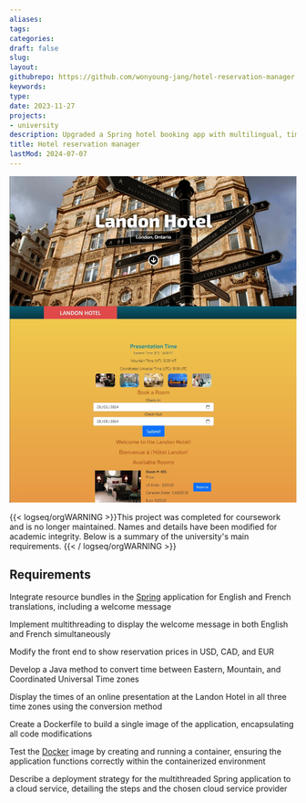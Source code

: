 ```yaml
---
aliases: 
tags:
categories:
draft: false
slug: 
layout: 
githubrepo: https://github.com/wonyoung-jang/hotel-reservation-manager
keywords: 
type: 
date: 2023-11-27
projects:
- university
description: Upgraded a Spring hotel booking app with multilingual, timezone, and currency features. Deployed via Docker
title: Hotel reservation manager
lastMod: 2024-07-07
---
```

![🖼 hotel-reservation-manager.webp](/assets/hotel-reservation-manager.webp)

{{< logseq/orgWARNING >}}This project was completed for coursework and is no longer maintained. Names and details have been modified for academic integrity. Below is a summary of the university's main requirements.
{{< / logseq/orgWARNING >}}

## Requirements

Integrate resource bundles in the [Spring](https://spring.io/projects/spring-framework) application for English and French translations, including a welcome message

Implement multithreading to display the welcome message in both English and French simultaneously

Modify the front end to show reservation prices in USD, CAD, and EUR

Develop a Java method to convert time between Eastern, Mountain, and Coordinated Universal Time zones

Display the times of an online presentation at the Landon Hotel in all three time zones using the conversion method

Create a Dockerfile to build a single image of the application, encapsulating all code modifications

Test the [Docker](https://www.docker.com/) image by creating and running a container, ensuring the application functions correctly within the containerized environment

Describe a deployment strategy for the multithreaded Spring application to a cloud service, detailing the steps and the chosen cloud service provider
